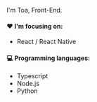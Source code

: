 I'm Toa, Front-End.

#### :heart: I'm focusing on:

- React / React Native


#### :computer: Programming languages:

- Typescript
- Node.js
- Python
